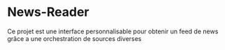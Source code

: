 # News-Reader
Ce projet est une interface personnalisable pour obtenir un feed de news grâce a une orchestration de sources diverses
